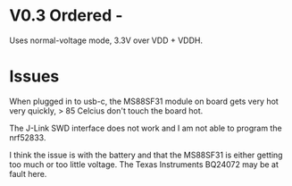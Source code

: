 # V0.3 Ordered - 
Uses normal-voltage mode, 3.3V over VDD + VDDH.

# Issues
When plugged in to usb-c, the MS88SF31 module on board gets very hot very quickly, > 85 Celcius don't touch the board hot.

The J-Link SWD interface does not work and I am not able to program the nrf52833.

I think the issue is with the battery and that the MS88SF31 is either getting too much or too little voltage. The Texas Instruments BQ24072 may be at fault here.